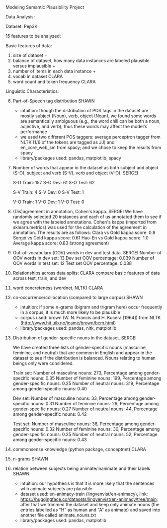 Modeling Semantic Plausibility Project

Data Analysis:

Dataset: Pep3K

15 features to be analyzed:

Basic features of data:

1. size of dataset +
2. balance of dataset, how many data instances are labeled plausible versus implausible +
3. number of items in each data instance +
4. vocab in dataset CLARA
5. word count and token frequency CLARA

Linguistic Characteristics:

6. Part-of-Speech tag distribution SHAWN
   - intuition: though the distribution of POS tags in the dataset are mostly subject (Noun), verb, object (Noun), we found some words are semantically ambiguous (e.g., the word chill can be both a noun, adjective, and verb); thus these words may affect the model's performance
   - we used two different POS taggers: average perceptron tagger from NLTK (1/6 of the tokens are tagged as JJ) and  
     en_core_web_sm from spacy; and we chose to keep the results from spacy
   - library/packages used: pandas, matplotlib, spacy
7. Number of words that appear in the dataset as both subject and object (S-O), subject and verb (S-V), verb and object (V-O). SERGEI

   S-O Train: 157
   S-O Dev: 61
   S-O Test: 62

   S-V Train: 4
   S-V Dev: 0
   S-V Test: 1

   V-O Train: 1
   V-O Dev: 1
   V-O Test: 0

8. (Dis)agreement in annotation, Cohen's kappa. SERGEI
   We have randomly selected 20 instances and each of us annotated them to see if we agree with the labeled annotations. Cohen's kappa (imported from sklearn.metrics) was used for the calculation of the agreement in annotation. The results are as follows:
   Clara vs Gold kappa score: 0.9
   Sergei vs Gold kappa score: 0.61
   Hao-En vs Gold kappa score: 1.0
   Average kappa score: 0.83 (strong agreement)

9. Out-of-vocabulary (OOV) words in dev and test data. SERGEI
   Number of OOV words in dev set: 13
   Dev set OOV percentage: 0.039
   Number of OOV words in test set: 12
   Test set OOV percentage: 0.038

10. Relationships across data splits: CLARA
    compare basic features of data across test, train, and dev

11. word concreteness (wordnet, NLTK) CLARA
12. co-occurrence/collocation (compared to large corpus) SHAWN
    - intuition: if some n-grams (bigram and trigram here) occur frequently in a corpus, it is much more likely to be plausible
    - corpus used: brown (W. N. Francis and H. Kucera [1964]) from NLTK (http://www.hit.uib.no/icame/brown/bcm.html)
    - library/packages used: pandas, nltk, matplotlib
13. Distribution of gender-specific nouns in the dataset. SERGEI

    We have created three lists of gender-specific nouns (masculine, feminine, and neutral) that are common in English and appear in the dataset to see if the distribution is balanced. Nouns relating to human beings only were considered.

    Train set:
    Number of masculine nouns: 273, Percentage among gender-specific nouns: 0.35
    Number of feminine nouns: 199, Percentage among gender-specific nouns: 0.25
    Number of neutral nouns: 319, Percentage among gender-specific nouns: 0.40

    Dev set:
    Number of masculine nouns: 33, Percentage among gender-specific nouns: 0.31
    Number of feminine nouns: 29, Percentage among gender-specific nouns: 0.27
    Number of neutral nouns: 44, Percentage among gender-specific nouns: 0.42

    Test set:
    Number of masculine nouns: 38, Percentage among gender-specific nouns: 0.32
    Number of feminine nouns: 30, Percentage among gender-specific nouns: 0.25
    Number of neutral nouns: 52, Percentage among gender-specific nouns: 0.43

14. commonsense knowledge (python package, conceptnet) CLARA
15. n-grams SHAWN
16. relation between subjects being animate/inanimate and their labels SHAWN
    - intuition: our hypothesis is that it is more likely that the sentences wtih animate subjects are plausible
    - dataset used: en-animacy-train (lingvenvist/en-animacy), link: https://huggingface.co/datasets/lingvenvist/en-animacy/tree/main; after that we trimmed the dataset and keep only animate nouns (the entries labelled as "H" as human and "A" as animate) and saved into another file called animate_nouns.txt
    - library/packages used: pandas, matplotlib
